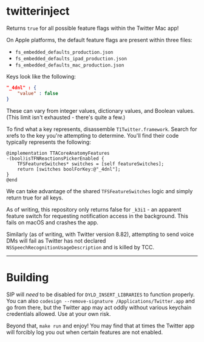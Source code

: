 # twitterinject
Returns `true` for all possible feature flags within the Twitter Mac app!

On Apple platforms, the default feature flags are present within three files:
- `fs_embedded_defaults_production.json`
- `fs_embedded_defaults_ipad_production.json`
- `fs_embedded_defaults_mac_production.json`

Keys look like the following:
```json
"_4dnl" : {
    "value" : false
}
```

These can vary from integer values, dictionary values, and Boolean values. (This limit isn't exhausted - there's quite a few.)

To find what a key represents, disassemble `T1Twitter.framework`. Search for xrefs to the key you're attempting to determine. You'll find their code typically represents the following:
```objc
@implementation TTACoreAnatomyFeatures
-(bool)isTFNReactionsPickerEnabled {
    TFSFeatureSwitches* switches = [self featureSwitches];
    return [switches boolForKey:@"_4dnl"];
}
@end
```

We can take advantage of the shared `TFSFeatureSwitches` logic and simply return true for all keys.

As of writing, this repository only returns false for `_k3i1` - an apparent feature switch for requesting notification access in the background. This fails on macOS and crashes the app.

Similarly (as of writing, with Twitter version 8.82), attempting to send voice DMs will fail as Twitter has not declared `NSSpeechRecognitionUsageDescription` and is killed by TCC.

---
# Building
SIP will *need* to be disabled for `DYLD_INSERT_LIBRARIES` to function properly. You can also `codesign --remove-signature /Applications/Twitter.app` and go from there, but the Twitter app may act oddly without various keychain credentials allowed. Use at your own risk.

Beyond that, `make run` and enjoy! You may find that at times the Twitter app will forcibly log you out when certain features are not enabled.
